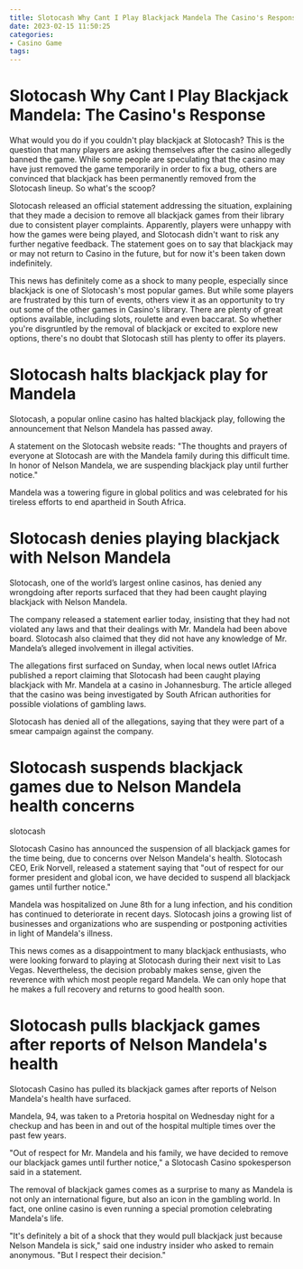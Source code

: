 ```yaml
---
title: Slotocash Why Cant I Play Blackjack Mandela The Casino's Response
date: 2023-02-15 11:50:25
categories:
- Casino Game
tags:
---
```



#  Slotocash Why Cant I Play Blackjack Mandela: The Casino's Response

What would you do if you couldn't play blackjack at Slotocash? This is the question that many players are asking themselves after the casino allegedly banned the game. While some people are speculating that the casino may have just removed the game temporarily in order to fix a bug, others are convinced that blackjack has been permanently removed from the Slotocash lineup. So what's the scoop?

Slotocash released an official statement addressing the situation, explaining that they made a decision to remove all blackjack games from their library due to consistent player complaints. Apparently, players were unhappy with how the games were being played, and Slotocash didn't want to risk any further negative feedback. The statement goes on to say that blackjack may or may not return to Casino in the future, but for now it's been taken down indefinitely.

This news has definitely come as a shock to many people, especially since blackjack is one of Slotocash's most popular games. But while some players are frustrated by this turn of events, others view it as an opportunity to try out some of the other games in Casino's library. There are plenty of great options available, including slots, roulette and even baccarat. So whether you're disgruntled by the removal of blackjack or excited to explore new options, there's no doubt that Slotocash still has plenty to offer its players.

#  Slotocash halts blackjack play for Mandela

Slotocash, a popular online casino has halted blackjack play, following the announcement that Nelson Mandela has passed away.

A statement on the Slotocash website reads: "The thoughts and prayers of everyone at Slotocash are with the Mandela family during this difficult time. In honor of Nelson Mandela, we are suspending blackjack play until further notice."

Mandela was a towering figure in global politics and was celebrated for his tireless efforts to end apartheid in South Africa.

#  Slotocash denies playing blackjack with Nelson Mandela

Slotocash, one of the world’s largest online casinos, has denied any wrongdoing after reports surfaced that they had been caught playing blackjack with Nelson Mandela.

The company released a statement earlier today, insisting that they had not violated any laws and that their dealings with Mr. Mandela had been above board. Slotocash also claimed that they did not have any knowledge of Mr. Mandela’s alleged involvement in illegal activities.

The allegations first surfaced on Sunday, when local news outlet IAfrica published a report claiming that Slotocash had been caught playing blackjack with Mr. Mandela at a casino in Johannesburg. The article alleged that the casino was being investigated by South African authorities for possible violations of gambling laws.

Slotocash has denied all of the allegations, saying that they were part of a smear campaign against the company.

#  Slotocash suspends blackjack games due to Nelson Mandela health concerns

slotocash

Slotocash Casino has announced the suspension of all blackjack games for the time being, due to concerns over Nelson Mandela's health. Slotocash CEO, Erik Norvell, released a statement saying that "out of respect for our former president and global icon, we have decided to suspend all blackjack games until further notice."

Mandela was hospitalized on June 8th for a lung infection, and his condition has continued to deteriorate in recent days. Slotocash joins a growing list of businesses and organizations who are suspending or postponing activities in light of Mandela's illness.

This news comes as a disappointment to many blackjack enthusiasts, who were looking forward to playing at Slotocash during their next visit to Las Vegas. Nevertheless, the decision probably makes sense, given the reverence with which most people regard Mandela. We can only hope that he makes a full recovery and returns to good health soon.

#  Slotocash pulls blackjack games after reports of Nelson Mandela's health

Slotocash Casino has pulled its blackjack games after reports of Nelson Mandela's health have surfaced.

Mandela, 94, was taken to a Pretoria hospital on Wednesday night for a checkup and has been in and out of the hospital multiple times over the past few years.

"Out of respect for Mr. Mandela and his family, we have decided to remove our blackjack games until further notice," a Slotocash Casino spokesperson said in a statement.

The removal of blackjack games comes as a surprise to many as Mandela is not only an international figure, but also an icon in the gambling world. In fact, one online casino is even running a special promotion celebrating Mandela's life.

"It's definitely a bit of a shock that they would pull blackjack just because Nelson Mandela is sick," said one industry insider who asked to remain anonymous. "But I respect their decision."